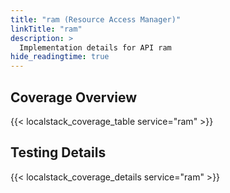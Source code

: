 ```yaml
---
title: "ram (Resource Access Manager)"
linkTitle: "ram"
description: >
  Implementation details for API ram
hide_readingtime: true
---
```


## Coverage Overview
{{< localstack_coverage_table service="ram" >}}

## Testing Details
{{< localstack_coverage_details service="ram" >}}
